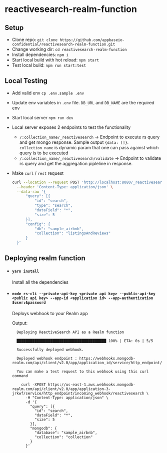 # reactivesearch-realm-function

## Setup

- Clone repo: `git clone https://github.com/appbaseio-confidential/reactivesearch-realm-function.git`
- Change working dir: `cd reactivesearch-realm-function`
- Install dependencies: `npm i`
- Start local build with hot reload: `npm start`
- Test local build: `npm run start:test`

## Local Testing

- Add valid env `cp .env.sample .env`
- Update env variables in `.env` file. `DB_URL` and `DB_NAME` are the required env
- Start local server `npm run dev`
- Local server exposes 2 endpoints to test the functionality
  - `/:collection_name/_reactivesearch` -> Endpoint to execute rs query and get mongo response. Sample output `{data: []}`. `collection_name` is dynamic param that one can pass against which query is to be executed
  - `/:collection_name/_reactivesearch/validate` -> Endpoint to validate rs query and get the aggregation pipleline in response.
- Make `curl` / `rest` request

  ```sh
  curl --location --request POST 'http://localhost:8080/_reactivesearch' \
    --header 'Content-Type: application/json' \
    --data-raw '{
        "query": [{
            "id": "search",
            "type": "search",
            "dataField": "*",
            "size": 5
        }],
        "config": {
            "db": "sample_airbnb",
            "collection": "listingsAndReviews"
        }
    }'
  ```

## Deploying realm function

- #### `yarn install`
  Install all the dependencies
- #### `node rs-cli --private-api-key <private api key> --public-api-key <public api key> --app-id <application id> --app-authentication $user:&password`

  Deploys webhook to your Realm app

  Output:

  ```
    Deploying ReactiveSearch API as a Realm function

    ████████████████████████████████████████ 100% | ETA: 0s | 5/5

    Successfully deployed webhook.

    Deployed webhook endpoint : https://webhooks.mongodb-realm.com/api/client/v2.0/app/application_id/service/http_endpoint/incoming_webhook/reactivesearch

    You can make a test request to this webhook using this curl command

      curl -XPOST https://us-east-1.aws.webhooks.mongodb-realm.com/api/client/v2.0/app/application-3-jrkwf/service/http_endpoint/incoming_webhook/reactivesearch \
        -H "Content-Type: application/json" \
        -d '{
          "query": [{
            "id": "search",
            "dataField": "*",
            "size": 5
          }],
          "mongodb": {
            "database": "sample_airbnb",
            "collection": "collection"
          }
        }'
  ```

```

```
